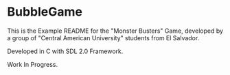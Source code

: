 # BubbleGame

This is the Example README for the "Monster Busters" Game, developed by a group of "Central American University" students from El Salvador.

Developed in C with SDL 2.0 Framework.

Work In Progress.